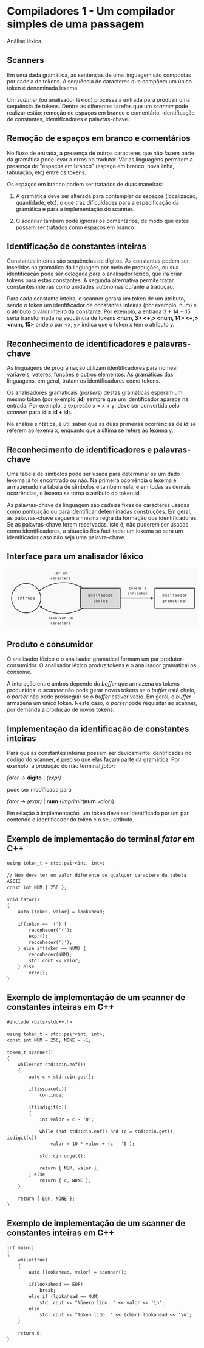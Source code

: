 # Compiladores 1 - Um compilador simples de uma passagem

Análise léxica.

## Scanners

Em uma dada gramática, as sentenças de uma linguagem são compostas por cadeia de tokens. A sequência de caracteres que compõem um único token é denominada lexema.

Um *scanner* (ou analisador léxico) processa a entrada para produzir uma sequência de tokens. Dentre as diferentes tarefas que um *scanner* pode realizar estão: remoção de espaços em branco e comentário, identificação de constantes, identificadores e palavras-chave.

## Remoção de espaços em branco e comentários

No fluxo de entrada, a presença de outros caracteres que não fazem parte da gramática pode levar a erros no tradutor. Várias linguagens permitem a presença de "espaços em branco" (espaço em branco, nova linha, tabulação, etc) entre os tokens. 

Os espaços em branco podem ser tratados de duas maneiras:

1. A gramática deve ser alterada para contemplar os espaços (localização, quantidade, etc), o que traz dificuldades para a especificação da gramática e para a implementação do scanner.

2. O *scanner* também pode ignorar os comentários, de modo que estes possam ser tratados como espaços em branco.

## Identificação de constantes inteiras

Constantes inteiras são sequências de dígitos. As constantes podem ser inseridas na gramática da linguagem por meio de produções, ou sua identificação pode ser delegada para o analisador léxico, que irá criar tokens para estas constantes. A segunda alternativa permite tratar constantes inteiras como unidades autônomas durante a tradução.

Para cada constante inteira, o scanner gerará um token de um atributo, sendo o token um identificador de constantes inteiras (por exemplo, num) e o atributo o valor inteiro da constante. Por exemplo, a entrada 3 + 14 + 15 seria transformada na sequência de tokens **<num, 3> <+,> <num, 14> <+,> <num, 15>** onde o par <x, y> indica que o token x tem o atributo y. 

## Reconhecimento de identificadores e palavras-chave

As linguagens de programação utilizam identificadores para nomear variáveis, vetores, funções e outros elementos. As gramáticas das linguagens, em geral, tratam os identificadores como tokens.

Os analisadores gramaticais (*parsers*) destas gramáticas esperam um mesmo token (por exemplo ,**id**) sempre que um identificador aparece na entrada. Por exemplo, a expresão x = x + y; deve ser convertida pelo *scanner* para **id = id + id;**.

Na análise sintática, é útil saber que as duas primeiras ocorrências de **id** se referem ao lexema x, enquanto que a última se refere ao lexema y.

## Reconhecimento de identificadores e palavras-chave

Uma tabela de símbolos pode ser usada para determinar se um dado lexema já foi encontrado ou não. Na primeira ocorrência o lexema é armazenado na tabela de símbolos e também nela, e em todas as demais ocorrências, o lexema se torna o atributo do token **id**.

As palavras-chave da linguagem são cadeias fixas de caracteres usadas como pontuação ou para identificar determinadas construções. Em geral, as palavras-chave seguem a mesma regra da formação dos identificadores. Se as palavras-chave forem reservadas, isto é, não puderem ser usadas como identificadores, a situação fica facilitada: um lexema só será um identificador caso não seja uma palavra-chave.

## Interface para um analisador léxico

![imagem1](https://github.com/owhenrique/COMPILADORES_studies/blob/main/img/aula2-6/Captura%20de%20tela%20de%202022-12-04%2015-39-36.png)

## Produto e consumidor

O analisador léxico e o analisador gramatical formam um par produtor-consumidor. O analisador léxico produz tokens e o analisador gramatical os consome.

A interação entre ambos depende do *buffer* que armazena os tokens produzidos: o *scanner* não pode gerar novos tokens se o *buffer* está cheio, o *parser* não pode prosseguir se o *buffer* estiver vazio. Em geral, o *buffer* armazena um único token. Neste caso, o *parser* pode requisitar ao scanner, por demanda a produção de novos tokens.

## Implementação da identificação de constantes inteiras

Para que as constantes inteiras possam ser devidamente identificadas no código do scanner, é preciso que elas façam parte da gramática. Por exemplo, a produção do não terminal *fator*:

*fator* -> **digito** | *(expr)*

pode ser modificada para

*fator* -> *(expr)* | **num** {*imprimir*(**num**.*valor*)}

Em relação à implementação, um token deve ser identificado por um par contendo o identificador do token e o seu atributo.

## Exemplo de implementação do terminal *fator* em C++

```
using token_t = std::pair<int, int>;

// Num deve ter um valor diferente de qualquer caractere da tabela ASCII
const int NUM { 256 };

void fator()
{
    auto [token, valor] = lookahead;

    if(token == '(') {
        reconhecer('(');
        expr();
        reconhecer(')');
    } else if(token == NUM) {
        reconhecer(NUM);
        std::cout << valor;
    } else
        erro();
}
```

## Exemplo de implementação de um scanner de constantes inteiras em C++

```
#include <bits/stdc++.h>

using token_t = std::pair<int, int>;
const int NUM = 256, NONE = -1;

token_t scanner()
{
    while(not std::cin.eof())
    {
        auto c = std::cin.get();

        if(isspace(c))
            continue;

        if(isdigit(c))
        {
            int valor = c - '0';

            while (not std::cin.eof() and (c = std::cin.get(), isdigit(c))
                valor = 10 * valor + (c - '0');

            std::cin.unget();

            return { NUM, valor };
        } else
            return { c, NONE };
    }

    return { EOF, NONE };
}
```

## Exemplo de implementação de um scanner de constantes inteiras em C++

```
int main()
{
    while(true)
    {
        auto [lookahead, valor] = scanner();

        if(lookahead == EOF)
            break;
        else if (lookahead == NUM)
            std::cout << "Número lido: " << valor << '\n';
        else
            std::cout << "Token lido: " << (char) lookahead << '\n';
    }

    return 0;
}
```

